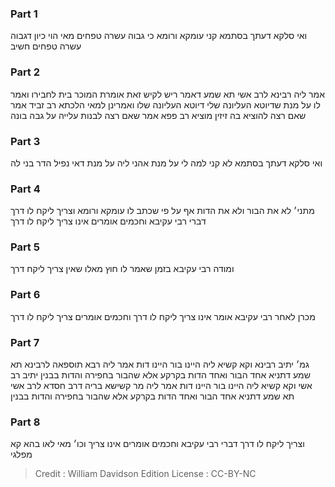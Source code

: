 
### Part 1
ואי סלקא דעתך בסתמא קני עומקא ורומא כי גבוה עשרה טפחים מאי הוי כיון דגבוה עשרה טפחים חשיב

### Part 2
אמר ליה רבינא לרב אשי תא שמע דאמר ריש לקיש זאת אומרת המוכר בית לחבירו ואמר לו על מנת שדיוטא העליונה שלי דיוטא העליונה שלו ואמרינן למאי הלכתא רב זביד אמר שאם רצה להוציא בה זיזין מוציא רב פפא אמר שאם רצה לבנות עלייה על גבה בונה

### Part 3
ואי סלקא דעתך בסתמא לא קני למה לי על מנת אהני ליה על מנת דאי נפיל הדר בני לה

### Part 4
מתני׳ לא את הבור ולא את הדות אף על פי שכתב לו עומקא ורומא וצריך ליקח לו דרך דברי רבי עקיבא וחכמים אומרים אינו צריך ליקח לו דרך

### Part 5
ומודה רבי עקיבא בזמן שאמר לו חוץ מאלו שאין צריך ליקח דרך

### Part 6
מכרן לאחר רבי עקיבא אומר אינו צריך ליקח לו דרך וחכמים אומרים צריך ליקח לו דרך

### Part 7
גמ׳ יתיב רבינא וקא קשיא ליה היינו בור היינו דות אמר ליה רבא תוספאה לרבינא תא שמע דתניא אחד הבור ואחד הדות בקרקע אלא שהבור בחפירה והדות בבנין יתיב רב אשי וקא קשיא ליה היינו בור היינו דות אמר ליה מר קשישא בריה דרב חסדא לרב אשי תא שמע דתניא אחד הבור ואחד הדות בקרקע אלא שהבור בחפירה והדות בבנין

### Part 8
וצריך ליקח לו דרך דברי רבי עקיבא וחכמים אומרים אינו צריך וכו׳ מאי לאו בהא קא מפלגי

>Credit : William Davidson Edition
>License : CC-BY-NC